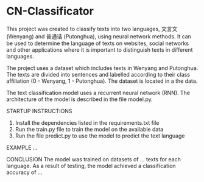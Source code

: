 # CN-Classificator
This project was created to classify texts into two languages, 文言文 (Wenyang) and 普通话 (Putonghua), using neural network methods. It can be used to determine the language of texts on websites, social networks and other applications where it is important to distinguish texts in different languages.

The project uses a dataset which includes texts in Wenyang and Putonghua. The texts are divided into sentences and labelled according to their class affiliation (0 - Wenyang, 1 - Putonghua). The dataset is located in a the data.

The text classification model uses a recurrent neural network (RNN). The architecture of the model is described in the file model.py.

STARTUP INSTRUCTIONS
1. Install the dependencies listed in the requirements.txt file
2. Run the train.py file to train the model on the available data
3. Run the file predict.py to use the model to predict the text language

EXAMPLE
...

CONCLUSION
The model was trained on datasets of ... texts for each language. As a result of testing, the model achieved a classification accuracy of ...
